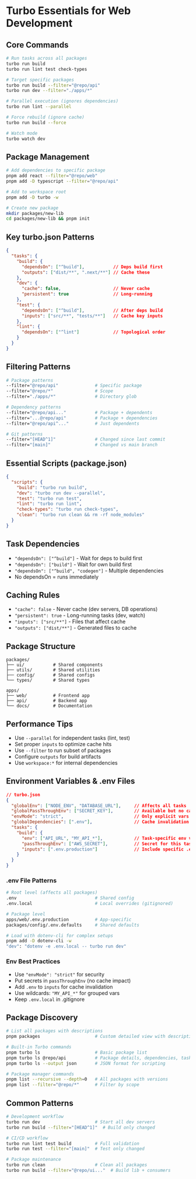 # Turbo Essentials for Web Development

## Core Commands
```bash
# Run tasks across all packages
turbo run build
turbo run lint test check-types

# Target specific packages
turbo run build --filter="@repo/api"
turbo run dev --filter="./apps/*"

# Parallel execution (ignores dependencies)
turbo run lint --parallel

# Force rebuild (ignore cache)
turbo run build --force

# Watch mode
turbo watch dev
```

## Package Management
```bash
# Add dependencies to specific package
pnpm add react --filter="@repo/web"
pnpm add -D typescript --filter="@repo/api"

# Add to workspace root
pnpm add -D turbo -w

# Create new package
mkdir packages/new-lib
cd packages/new-lib && pnpm init
```

## Key turbo.json Patterns
```json
{
  "tasks": {
    "build": {
      "dependsOn": ["^build"],           // Deps build first
      "outputs": ["dist/**", ".next/**"] // Cache these
    },
    "dev": {
      "cache": false,                    // Never cache
      "persistent": true                 // Long-running
    },
    "test": {
      "dependsOn": ["^build"],           // After deps build
      "inputs": ["src/**", "tests/**"]   // Cache key inputs
    },
    "lint": {
      "dependsOn": ["^lint"]             // Topological order
    }
  }
}
```

## Filtering Patterns
```bash
# Package patterns
--filter="@repo/api"              # Specific package
--filter="@repo/*"                # Scope
--filter="./apps/*"               # Directory glob

# Dependency patterns  
--filter="@repo/api..."           # Package + dependents
--filter="...@repo/api"           # Package + dependencies
--filter="@repo/api^..."          # Just dependents

# Git patterns
--filter="[HEAD^1]"               # Changed since last commit
--filter="[main]"                 # Changed vs main branch
```

## Essential Scripts (package.json)
```json
{
  "scripts": {
    "build": "turbo run build",
    "dev": "turbo run dev --parallel",
    "test": "turbo run test",
    "lint": "turbo run lint",
    "check-types": "turbo run check-types",
    "clean": "turbo run clean && rm -rf node_modules"
  }
}
```

## Task Dependencies
- `"dependsOn": ["^build"]` - Wait for deps to build first
- `"dependsOn": ["build"]` - Wait for own build first  
- `"dependsOn": ["^build", "codegen"]` - Multiple dependencies
- No dependsOn = runs immediately

## Caching Rules
- `"cache": false` - Never cache (dev servers, DB operations)
- `"persistent": true` - Long-running tasks (dev, watch)
- `"inputs": ["src/**"]` - Files that affect cache
- `"outputs": ["dist/**"]` - Generated files to cache

## Package Structure
```
packages/
├── ui/           # Shared components
├── utils/        # Shared utilities  
├── config/       # Shared configs
└── types/        # Shared types

apps/
├── web/          # Frontend app
├── api/          # Backend app
└── docs/         # Documentation
```

## Performance Tips
- Use `--parallel` for independent tasks (lint, test)
- Set proper `inputs` to optimize cache hits
- Use `--filter` to run subset of packages
- Configure `outputs` for build artifacts
- Use `workspace:*` for internal dependencies

## Environment Variables & .env Files
```json
// turbo.json
{
  "globalEnv": ["NODE_ENV", "DATABASE_URL"],     // Affects all tasks
  "globalPassThroughEnv": ["SECRET_KEY"],        // Available but no cache impact
  "envMode": "strict",                           // Only explicit vars (recommended)
  "globalDependencies": [".env"],                // Cache invalidation on .env changes
  "tasks": {
    "build": {
      "env": ["API_URL", "MY_API_*"],            // Task-specific env vars
      "passThroughEnv": ["AWS_SECRET"],          // Secret for this task only
      "inputs": [".env.production"]              // Include specific .env in cache
    }
  }
}
```

### .env File Patterns
```bash
# Root level (affects all packages)
.env                              # Shared config
.env.local                        # Local overrides (gitignored)

# Package level  
apps/web/.env.production          # App-specific
packages/config/.env.defaults     # Shared defaults

# Load with dotenv-cli for complex setups
pnpm add -D dotenv-cli -w
"dev": "dotenv -e .env.local -- turbo run dev"
```

### Env Best Practices
- Use `"envMode": "strict"` for security
- Put secrets in `passThroughEnv` (no cache impact)
- Add `.env` to `inputs` for cache invalidation
- Use wildcards: `"MY_API_*"` for grouped vars
- Keep `.env.local` in .gitignore

## Package Discovery
```bash
# List all packages with descriptions
pnpm packages                     # Custom detailed view with descriptions

# Built-in Turbo commands
pnpm turbo ls                     # Basic package list
pnpm turbo ls @repo/api           # Package details, dependencies, tasks
pnpm turbo ls --output json       # JSON format for scripting

# Package manager commands
pnpm list --recursive --depth=0   # All packages with versions
pnpm list --filter="@repo/*"      # Filter by scope
```

## Common Patterns
```bash
# Development workflow
turbo run dev                     # Start all dev servers
turbo run build --filter="[HEAD^1]"  # Build only changed

# CI/CD workflow  
turbo run lint test build         # Full validation
turbo run test --filter="[main]"  # Test only changed

# Package maintenance
turbo run clean                   # Clean all packages
turbo run build --filter="@repo/ui..."  # Build lib + consumers
```

